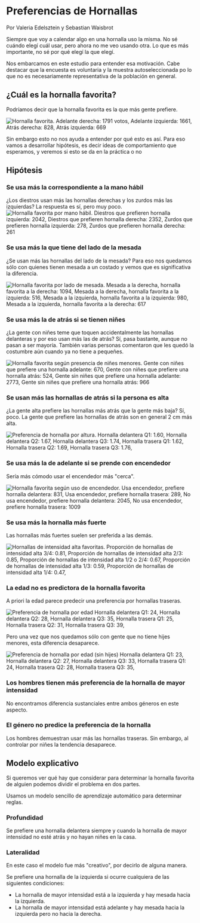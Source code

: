 # Preferencias de Hornallas

Por Valeria Edelsztein y Sebastian Waisbrot

Siempre que voy a calendar algo en una hornalla uso la misma. No sé cuándo
elegí cuál usar, pero ahora no me veo usando otra. Lo que es más importante, no
sé por qué elegí la que elegí.

Nos embarcamos en este estudio para entender esa motivación. Cabe destacar que
la encuesta es voluntaria y la muestra autoseleccionada po lo que no es
necesariamente representativa de la población en general.

## ¿Cuál es la hornalla favorita?

Podríamos decir que la hornalla favorita es la que más gente prefiere.

![Hornalla favorita. Adelante derecha: 1791 votos, Adelante izquierda: 1661,
Atrás derecha: 828, Atrás izquierda: 669](hornallas.png)

Sin embargo esto no nos ayuda a entender por qué esto es así. Para eso vamos a
desarrollar hipótesis, es decir ideas de comportamiento que esperamos, y
veremos si esto se da en la práctica o no

## Hipótesis

### Se usa más la correspondiente a la mano hábil

¿Los diestros usan más las hornallas derechas y los zurdos más las izquierdas?
La respuesta es sí, pero muy poco.
![
Hornalla favorita por mano hábil.
Diestros que prefieren hornalla izquierda: 2042,
Diestros que prefieren hornalla derecha: 2352,
Zurdos que prefieren hornalla izquierda: 278,
Zurdos que prefieren hornalla derecha: 261
](manohabil.png)

### Se usa más la que tiene del lado de la mesada

¿Se usan más las hornallas del lado de la mesada? Para eso nos quedamos sólo
con quienes tienen mesada a un costado y vemos que es significativa la
diferencia.

![
Hornalla favorita por lado de mesada.
Mesada a la derecha, hornalla favorita a la derecha: 1094,
Mesada a la derecha, hornalla favorita a la izquierda: 516,
Mesada a la izquierda, hornalla favorita a la izquierda: 980,
Mesada a la izquierda, hornalla favorita a la derecha: 617
](ladomesada.png)

### Se usa más la de atrás si se tienen niñes

¿La gente con niñes teme que toquen accidentalmente las hornallas delanteras
y por eso usan más las de atrás? Sí, pasa bastante, aunque no pasan a ser
mayoría. También varias personas comentaron que les quedó la costumbre aún
cuando ya no tiene a pequeñes.

![
Hornalla favorita según presencia de niñes menores.
Gente con niñes que prefiere una hornalla adelante: 670,
Gente con niñes que prefiere una hornalla atrás: 524,
Gente sin niñes que prefiere una hornalla adelante: 2773,
Gente sin niñes que prefiere una hornalla atrás: 966
](ninyes.png)

### Se usan más las hornallas de atrás si la persona es alta

¿La gente alta prefiere las hornallas más atrás que la gente más baja? Sí, poco.
La gente que prefiere las hornallas de atrás son en general 2 cm más alta.

![
Preferencia de hornalla por altura.
Hornalla delantera Q1: 1.60,
Hornalla delantera Q2: 1.67,
Hornalla delantera Q3: 1.74,
Hornalla trasera Q1: 1.62,
Hornalla trasera Q2: 1.69,
Hornalla trasera Q3: 1.76,
](altura.png)

### Se usa más la de adelante si se prende con encendedor

Sería más cómodo usar el encendedor más "cerca".

![
Hornalla favorita según uso de encendedor.
Usa encendedor, prefiere hornalla delantera: 831,
Usa encendedor, prefiere hornalla trasera: 289,
No usa encendedor, prefiere hornalla delantera: 2045,
No usa encendedor, prefiere hornalla trasera: 1009
](encendedor.png)

### Se usa más la hornalla más fuerte

Las hornallas más fuertes suelen ser preferida a las demás.

![
Hornallas de intensidad alta favoritas.
Proporción de hornallas de intensidad alta 3/4: 0.81,
Proporción de hornallas de intensidad alta 2/3: 0.85,
Proporción de hornallas de intensidad alta 1/2 o 2/4: 0.67,
Proporción de hornallas de intensidad alta 1/3: 0.59,
Proporción de hornallas de intensidad alta 1/4: 0.47,
](intensidad.png)

### La edad no es predictora de la hornalla favorita

A priori la edad parece predecir una preferencia por hornallas traseras.

![
Preferencia de hornalla por edad
Hornalla delantera Q1: 24,
Hornalla delantera Q2: 28,
Hornalla delantera Q3: 35,
Hornalla trasera Q1: 25,
Hornalla trasera Q2: 31,
Hornalla trasera Q3: 39,
](edad0.png)

Pero una vez que nos quedamos sólo con gente que no tiene hijes menores, esta
diferencia desaparece.

![
Preferencia de hornalla por edad (sin hijes)
Hornalla delantera Q1: 23,
Hornalla delantera Q2: 27,
Hornalla delantera Q3: 33,
Hornalla trasera Q1: 24,
Hornalla trasera Q2: 28,
Hornalla trasera Q3: 35,
](edad1.png)

### Los hombres tienen más preferencia de la hornalla de mayor intensidad

No encontramos diferencia sustanciales entre ambos géneros en este aspecto.

### El género no predice la preferencia de la hornalla

Los hombres demuestran usar más las hornallas traseras. Sin embargo, al
controlar por niñes la tendencia desaparece.

## Modelo explicativo

Si queremos ver qué hay que considerar para determinar la hornalla favorita de
alguien podemos dividir el problema en dos partes.

Usamos un modelo sencillo de aprendizaje automático para determinar reglas.

### Profundidad

Se prefiere una hornalla delantera siempre y cuando la hornalla de mayor
intensidad no esté atrás y no hayan niñes en la casa.

### Lateralidad

En este caso el modelo fue más "creativo", por decirlo de alguna manera.

Se prefiere una hornalla de la izquierda si ocurre cualquiera de las siguientes
condiciones:

* La hornalla de mayor intensidad está a la izquierda y hay mesada hacia la
izquierda.
* La hornalla de mayor intensidad está adelante y hay mesada hacia la izquierda
pero no hacia la derecha.
